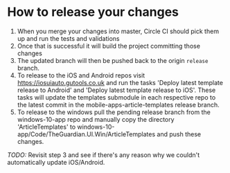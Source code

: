 # How to release your changes

1. When you merge your changes into master, Circle CI should pick them up and run the tests and validations
2. Once that is successful it will build the project committing those changes
3. The updated branch will then be pushed back to the origin `release` branch.
4. To release to the iOS and Android repos visit https://iosuiauto.gutools.co.uk and run the tasks 'Deploy latest template release to Android' and 'Deploy latest template release to iOS'. These tasks will update the templates submodule in each respective repo to the latest commit in the mobile-apps-article-templates release branch.
5. To release to the windows pull the pending release branch from the windows-10-app repo and manually copy the directory 'ArticleTemplates' to windows-10-app/Code/TheGuardian.UI.Win/ArticleTemplates and push these changes.

_TODO:_ Revisit step 3 and see if there's any reason why we couldn't automatically update iOS/Android.
